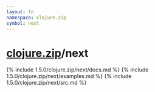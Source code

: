 ```yaml
---
layout: fn
namespace: clojure.zip
symbol: next
---
```


# [clojure.zip](../)/next

{% include 1.5.0/clojure.zip/next/docs.md %}
{% include 1.5.0/clojure.zip/next/examples.md %}
{% include 1.5.0/clojure.zip/next/src.md %}

